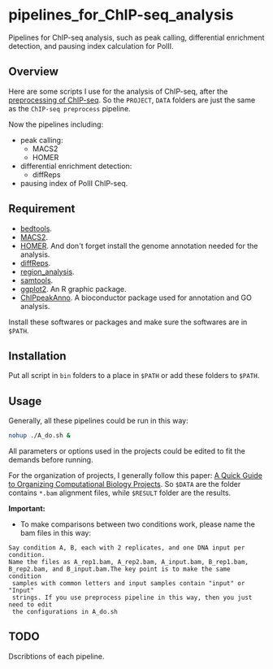 pipelines_for_ChIP-seq_analysis
===============================

Pipelines for ChIP-seq analysis, such as peak calling, differential enrichment
detection, and pausing index calculation for PolII.

## Overview

Here are some scripts I use for the analysis of ChIP-seq, after the [preprocessing of ChIP-seq](https://github.com/shenlab-sinai/chip-seq_preprocess). So the `PROJECT`, `DATA` folders are just the same as the `ChIP-seq preprocess` pipeline.

Now the pipelines including:
+ peak calling:
  + MACS2
  + HOMER
+ differential enrichment detection:
  + diffReps
+ pausing index of PolII ChIP-seq.

## Requirement

+ [bedtools](https://github.com/arq5x/bedtools2).
+ [MACS2](https://github.com/taoliu/MACS).
+ [HOMER](http://homer.salk.edu/homer/ngs/index.html). And don't forget install the genome annotation needed for the analysis.
+ [diffReps](https://code.google.com/p/diffreps/).
+ [region_analysis](https://github.com/shenlab-sinai/region_analysis).
+ [samtools](http://samtools.sourceforge.net/).
+ [ggplot2](http://cran.r-project.org/web/packages/ggplot2/index.html). An R graphic package.
+ [ChIPpeakAnno](http://www.bioconductor.org/packages/release/bioc/html/ChIPpeakAnno.html). A bioconductor package used for annotation and GO analysis.

Install these softwares or packages and make sure the softwares are in `$PATH`.

## Installation

Put all script in `bin` folders to a place in `$PATH` or add these folders to `$PATH`.

## Usage

Generally, all these pipelines could be run in this way:

```bash
nohup ./A_do.sh &
```

All parameters or options used in the projects could be edited to fit the demands before running.

For the organization of projects, I generally follow this paper: [A Quick Guide to Organizing Computational Biology Projects](http://www.ploscompbiol.org/article/info%3Adoi%2F10.1371%2Fjournal.pcbi.1000424). So `$DATA` are the folder contains `*.bam` alignment files, while `$RESULT` folder are the results.

**Important:**

+ To make comparisons between two conditions work, please name the bam files in this way:
```
Say condition A, B, each with 2 replicates, and one DNA input per condition.
Name the files as A_rep1.bam, A_rep2.bam, A_input.bam, B_rep1.bam,
B_rep2.bam, and B_input.bam.The key point is to make the same condition
 samples with common letters and input samples contain "input" or "Input"
 strings. If you use preprocess pipeline in this way, then you just need to edit
 the configurations in A_do.sh
```

## TODO

Dscribtions of each pipeline.
